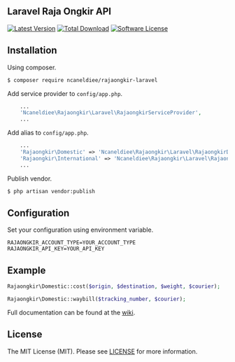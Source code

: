 ## Laravel Raja Ongkir API

[![Latest Version](https://img.shields.io/github/release/ncaneldiee/rajaongkir-laravel.svg?style=flat-square)](https://github.com/ncaneldiee/rajaongkir-laravel/releases)
[![Total Download](https://img.shields.io/packagist/dt/ncaneldiee/rajaongkir-laravel.svg?style=flat-square)](https://packagist.org/packages/ncaneldiee/rajaongkir-laravel)
[![Software License](https://img.shields.io/github/license/ncaneldiee/rajaongkir-laravel.svg?style=flat-square)](https://github.com/ncaneldiee/rajaongkir-laravel/blob/master/LICENSE.md)


## Installation

Using composer.

```bash
$ composer require ncaneldiee/rajaongkir-laravel
```

Add service provider to ```config/app.php```.

```php
    ...
    'Ncaneldiee\Rajaongkir\Laravel\RajaongkirServiceProvider',
    ...
```

Add alias to ```config/app.php```.

```php
    ...
    'Rajaongkir\Domestic' => 'Ncaneldiee\Rajaongkir\Laravel\RajaongkirDomesticFacade',
    'Rajaongkir\International' => 'Ncaneldiee\Rajaongkir\Laravel\RajaongkirInternationalFacade',
    ...
```

Publish vendor.

```bash
$ php artisan vendor:publish
```

## Configuration

Set your configuration using environment variable.

```
RAJAONGKIR_ACCOUNT_TYPE=YOUR_ACCOUNT_TYPE
RAJAONGKIR_API_KEY=YOUR_API_KEY
```

## Example

```php
Rajaongkir\Domestic::cost($origin, $destination, $weight, $courier);

Rajaongkir\Domestic::waybill($tracking_number, $courier);
```

Full documentation can be found at the [wiki](http://github.com/ncaneldiee/rajaongkir/wiki).

## License

The MIT License (MIT). Please see [LICENSE](http://github.com/ncaneldiee/rajaongkir-laraavel/blob/master/LICENSE.md) for more information.

